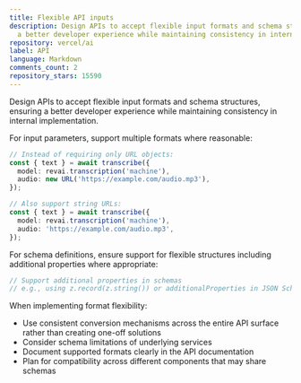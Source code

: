```yaml
---
title: Flexible API inputs
description: Design APIs to accept flexible input formats and schema structures, ensuring
  a better developer experience while maintaining consistency in internal implementation.
repository: vercel/ai
label: API
language: Markdown
comments_count: 2
repository_stars: 15590
---
```


Design APIs to accept flexible input formats and schema structures, ensuring a better developer experience while maintaining consistency in internal implementation.

For input parameters, support multiple formats where reasonable:
```ts
// Instead of requiring only URL objects:
const { text } = await transcribe({
  model: revai.transcription('machine'),
  audio: new URL('https://example.com/audio.mp3'),
});

// Also support string URLs:
const { text } = await transcribe({
  model: revai.transcription('machine'),
  audio: 'https://example.com/audio.mp3',
});
```

For schema definitions, ensure support for flexible structures including additional properties where appropriate:
```ts
// Support additional properties in schemas
// e.g., using z.record(z.string()) or additionalProperties in JSON Schema
```

When implementing format flexibility:
- Use consistent conversion mechanisms across the entire API surface rather than creating one-off solutions
- Consider schema limitations of underlying services
- Document supported formats clearly in the API documentation
- Plan for compatibility across different components that may share schemas